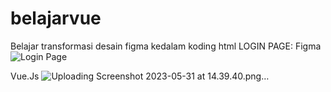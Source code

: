 # belajarvue
Belajar transformasi desain figma kedalam koding html
LOGIN PAGE:
Figma
![Login Page](https://github.com/hhelloworld/belajarvue/assets/81068287/e175318d-0302-4c53-8ae5-0d240a93f66c)

Vue.Js
![Uploading Screenshot 2023-05-31 at 14.39.40.png…]()
